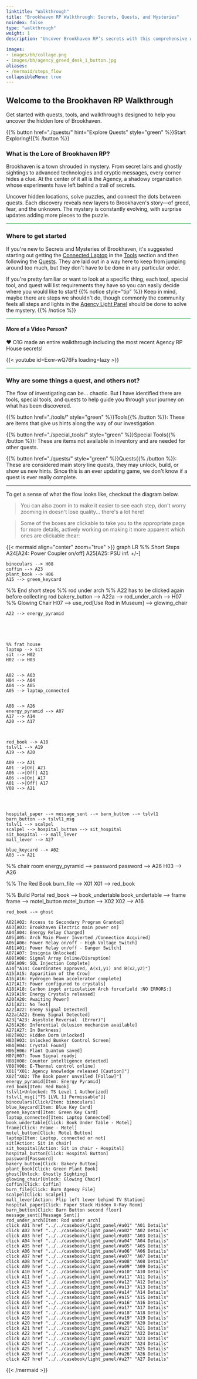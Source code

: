```yaml
---
linktitle: "Walkthrough"
title: "Brookhaven RP Walkthrough: Secrets, Quests, and Mysteries"
noindex: false
type: "walkthrough"
weight: 1
description: "Uncover Brookhaven RP’s secrets with this comprehensive walkthrough. Solve quests, unlock mysteries, and explore tools and hidden locations in the game"

images: 
- images/bh/collage.png
- images/bh/agency_greed_desk_1_button.jpg
aliases:
- /mermaid/steps_flow
collapsibleMenu: true
---
```


## Welcome to the Brookhaven RP Walkthrough

Get started with quests, tools, and walkthroughs designed to help you uncover the hidden lore of Brookhaven.

{{% button href="./quests/" hint="Explore Quests" style="green" %}}Start Exploring!{{% /button %}}


### What is the Lore of Brookhaven RP?

Brookhaven is a town shrouded in mystery. From secret lairs and ghostly sightings to advanced technologies and cryptic messages, every corner hides a clue. At the center of it all is the Agency, a shadowy organization whose experiments have left behind a trail of secrets.

Uncover hidden locations, solve puzzles, and connect the dots between quests. Each discovery reveals new layers to Brookhaven's story—of greed, fear, and the unknown. The mystery is constantly evolving, with surprise updates adding more pieces to the puzzle.



<hr style="background-color: #28b44c" size=8>

### Where to get started

If  you're new to Secrets and Mysteries of Brookhaven, it's suggested starting out getting the [Connected Laptop](/lore/tools/connect_laptop) in the [Tools](/lore/tools) section and then following the [Quests](/lore/quests/). They are laid out in a way here to keep from jumping around too much, but they don't have to be done in any particular order.

If you're pretty familiar or want to look at a specific thing, each tool, special tool, and quest will list requirements they have so you can easily decide where you would like to start!
{{% notice style="tip" %}}
Keep in mind, maybe there are steps we shouldn't do, though commonly the community feels all steps and lights in the [Agency Light Panel](../../casebook/light_panel/) should be done to solve the mystery.
{{% /notice %}}

<hr style="background-color: #28b44c" size=8>

#### More of a Video Person?

:heart: O1G made an entire walkthrough including the most recent Agency RP House secrets!

<div class="grid-1 post-vid-dot">
{{< youtube id=Exnr-wQ76Fs loading=lazy >}}
</div>

<hr style="background-color: #28b44c" size=8>

### Why are some things a quest, and others not?

The flow of investigating can be... chaotic. But I have identified there are tools, special tools, and quests to help guide you through your journey on what has been discovered.



{{% button href="./tools/" style="green" %}}Tools{{% /button %}}: These are items that give us hints along the way of our investigation.

{{% button href="./special_tools/" style="green" %}}Special Tools{{% /button %}}: These are items not available in inventory and are needed for other quests.

{{% button href="./quests/" style="green" %}}Quests{{% /button %}}: These are considered main story line quests, they may unlock, build, or show us new hints. Since this is an ever updating game, we don't know if a quest is ever really complete. 

---

To get a sense of what the flow looks like, checkout the diagram below.

>You can also zoom in to make it easier to see each step, don't worry zooming in doesn't lose quality... there's a lot here!


>Some of the boxes are clickable to take you to the appropriate page for more details, actively working on making it more apparent which ones are clickable :hear:

{{< mermaid align="center" zoom="true" >}}
graph LR
%% Short Steps
    A24[A24: Power Coupler on/off]
    A25[A25: PSU inf. +/-]
	
	binoculars --> H08
    coffin --> A23
    plant_book --> H06
	A15 --> green_keycard
%% End short steps
%% rod under arch
%% A22 has to be clicked again before collecting rod
    bakery_button --> A22a --> rod_under_arch --> H07
%% Glowing Chair
    H07 --> use_rod[Use Rod in Museum] --> glowing_chair

    
    A22 --> energy_pyramid




	
	%% frat house
    laptop --> sit
    sit --> H02
    H02 --> H03
	

    A02 --> A03
    H04 --> A04
    A04 --> A05
    A05 --> laptop_connected
    

    A08 --> A26
    energy_pyramid --> A07
    A17 --> A14
    A20 --> A17



    red_book --> A18
    tslvl1 --> A19
    A19 --> A20

    A09 --> A21
    A01 -->|On| A21
    A06 -->|Off| A21
    A06 -->|On| A17
	A01 -->|Off| A17
    V08 --> A21
    



    hospital_paper --> message_sent --> barn_button --> tslvl1
    barn_button --> tslvl1_msg
    tslvl1 --> scalpel
    scalpel --> hospital_button --> sit_hospital
    sit_hospital --> mall_lever
    mall_lever --> A27
    
    blue_keycard --> A02
    A03 --> A21
	

	

	
%% chair room
    energy_pyramid --> password
    password --> A26
    H03 --> A26

%% The Red Book
    burn_file --> X01
    X01 --> red_book

%% Build Portal
    red_book --> book_undertable
    book_undertable --> frame
    frame --> motel_button
    motel_button --> X02
    X02 --> A16

    red_book --> ghost
	
	A02[A02: Access to Secondary Program Granted]
    A03[A03: Brookhaven Electric main power on]
    A04[A04: Energy Relay Charged]
    A05[A05: Arch Main Power Inverted /Connection Acquired]
    A06[A06: Power Relay on/off - High Voltage Switch]
    A01[A01: Power Relay on/off - Danger Switch]
    A07[A07: Insignia Unlocked]
    A08[A08: Signal Array Online/Disruption]
    A09[A09: SQL Injection Complete]
    A14["A14: Coordinates approved, A(x1,y1) and B(x2,y2)"]
    A15[A15: Apparition of the Crow]
    A16[A16: Hydrogen beam accelerator complete]
    A17[A17: Power configured to crystals]
    A18[A18: Carbon ingot articulation Arch forcefield :NO ERRORS:]
    A19[A19: Energy Crystals released]
    A20[A20: Awaiting Power]
    A21[A21: No Text]
    A22[A22: Enemy Signal Detected]
    A22a[A22: Enemy Signal Detected]
    A23["A23: Asystole Reversal  (Error)"]
    A26[A26: Inferential delusion mechanism available]
    A27[A27: In Darkness]
    H02[H02: Hidden Dorm Unlocked]
    H03[H03: Unlocked Bunker Control Screen]
    H04[H04: Crystal Found]
    H06[H06: Plant Quantum saved]
    H07[H07: Town Signal ready]
    H08[H08: Counter intelligence detected]
    V08[V08: E-Thermal control online]
    X01["X01: Agency knowledge released [Caution]"]
    X02["X02: The Book power unveiled [Follow]"]
    energy_pyramid[Item: Energy Pyramid]
    red_book[Item: Red Book]
    tslvl1>Unlocked: TS Level 1 Authorized]
    tslvl1_msg[["TS [LVL 1] Permissable"]]
    binoculars[Click/Item: binoculars]
    blue_keycard[Item: Blue Key Card]
	green_keycard[Item: Green Key Card]
	laptop_connected[Item: Laptop Connected]
    book_undertable[Click: Book Under Table - Motel]
    frame[Click: Frame - Motel]
    motel_button[Click: Motel Button]
    laptop[Item: Laptop, connected or not]
    sit[Action: Sit in chair]
    sit_hospital[Action: Sit in chair - Hospital]
    hospital_button[Click: Hospital Button]
    password[Password]
    bakery_button[Click: Bakery Button]
    plant_book[Click: Green Plant Book]
    ghost[Unlock: Ghostly Sighting]
    glowing_chair[Unlock: Glowing Chair]
    coffin[Click: Coffin]
    burn_file[Click: Burn Agency File]
    scalpel[Click: Scalpel]
    mall_lever[Action: Flip left lever behind TV Station]
    hospital_paper[Click: Paper Stack Hidden X-Ray Room]
    barn_button[Click: Barn Button second floor] 
    message_sent[[Message Sent]]
    rod_under_arch[Item: Rod under arch]
    click A01 href "../../casebook/light_panel/#a01" "A01 Details"
    click A02 href "../../casebook/light_panel/#a02" "A02 Details"
    click A03 href "../../casebook/light_panel/#a03" "A03 Details"
    click A04 href "../../casebook/light_panel/#a04" "A04 Details"
    click A05 href "../../casebook/light_panel/#a05" "A05 Details"
    click A06 href "../../casebook/light_panel/#a06" "A06 Details"
    click A07 href "../../casebook/light_panel/#a07" "A07 Details"
    click A08 href "../../casebook/light_panel/#a08" "A08 Details"
    click A09 href "../../casebook/light_panel/#a09" "A09 Details"
    click A10 href "../../casebook/light_panel/#a10" "A10 Details"
    click A11 href "../../casebook/light_panel/#a11" "A11 Details"
    click A12 href "../../casebook/light_panel/#a12" "A12 Details"
    click A13 href "../../casebook/light_panel/#a13" "A13 Details"
    click A14 href "../../casebook/light_panel/#a14" "A14 Details"
    click A15 href "../../casebook/light_panel/#a15" "A15 Details"
    click A16 href "../../casebook/light_panel/#a16" "A16 Details"
    click A17 href "../../casebook/light_panel/#a17" "A17 Details"
    click A18 href "../../casebook/light_panel/#a18" "A18 Details"
    click A19 href "../../casebook/light_panel/#a19" "A19 Details"
    click A20 href "../../casebook/light_panel/#a20" "A20 Details"
    click A21 href "../../casebook/light_panel/#a21" "A21 Details"
    click A22 href "../../casebook/light_panel/#a22" "A22 Details"
    click A23 href "../../casebook/light_panel/#a23" "A23 Details"
    click A24 href "../../casebook/light_panel/#a24" "A24 Details"
    click A25 href "../../casebook/light_panel/#a25" "A25 Details"
    click A26 href "../../casebook/light_panel/#a26" "A26 Details"
    click A27 href "../../casebook/light_panel/#a27" "A27 Details"
{{< /mermaid >}}
